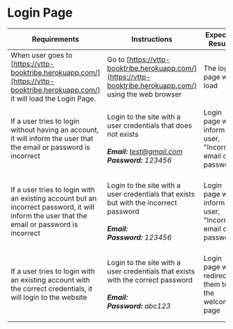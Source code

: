 # Login Page

| Requirements                                                                                                                                 | Instructions                                                                                                                                                                        | Expected Results                                           |
| -------------------------------------------------------------------------------------------------------------------------------------------- | ----------------------------------------------------------------------------------------------------------------------------------------------------------------------------------- | ---------------------------------------------------------- |
| When user goes to [https://vttp-booktribe.herokuapp.com/](https://vttp-booktribe.herokuapp.com/) it will load the Login Page.                | Go to [https://vttp-booktribe.herokuapp.com/](https://vttp-booktribe.herokuapp.com/) using the web browser                                                                          | The login page will load                                   |
| If a user tries to login without having an account, it will inform the user that the email or password is incorrect                          | <p>Login to the site with a user credentials that does not exists<br><br><em><strong>Email:</strong> test@gmail.com</em><br><em><strong>Password:</strong> 123456</em></p>          | Login page will inform user, "Incorrect email or password" |
| If a user tries to login with an existing account but an incorrect password, it will inform the user that the email or password is incorrect | <p>Login to the site with a user credentials that exists but with the incorrect password<br><br><em><strong>Email:</strong></em> <br><em><strong>Password:</strong> 123456</em></p> | Login page will inform user, "Incorrect email or password" |
| If a user tries to login with an existing account with the correct credentials, it will login to the website                                 | <p>Login to the site with a user credentials that exists with the correct password<br><br><em><strong>Email:</strong></em> <br><em><strong>Password:</strong> abc123</em></p>       | Login page will redirect them to the welcome page          |
|                                                                                                                                              |                                                                                                                                                                                     |                                                            |
